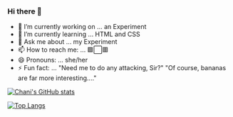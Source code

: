 ### Hi there 👋


- 🔭 I’m currently working on ... an Experiment
- 🌱 I’m currently learning ... HTML and CSS
- 💬 Ask me about ... my Experiment
- 📫 How to reach me: ... 🟩⬜🟥
- 😄 Pronouns: ... she/her
- ⚡ Fun fact: ... "Need me to do any attacking, Sir?" "Of course, bananas are far more interesting...."


[![Chani's GitHub stats](https://github-readme-stats.vercel.app/api?username=chani-css&show_icons=true&theme=great-gatsby)](https://github.com/anuraghazra/github-readme-stats)

[![Top Langs](https://github-readme-stats.vercel.app/api/top-langs/?username=chani-css&layout=compact)](https://github.com/chani-css/github-readme-stats)
